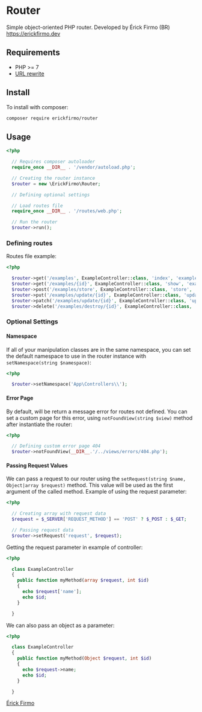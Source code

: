 # Router
Simple object-oriented PHP router. Developed by Érick Firmo (BR) https://erickfirmo.dev


## Requirements
- PHP >= 7
- <a href="https://github.com/erickfirmo/.htaccess/blob/master/.htaccess" target="_blank">URL rewrite</a>


## Install
To install with composer:


```sh
composer require erickfirmo/router
```


## Usage
```php
<?php

  // Requires composer autoloader
  require_once __DIR__ . '/vendor/autoload.php';

  // Creating the router instance
  $router = new \ErickFirmo\Router;

  // Defining optional settings

  // Load routes file
  require_once __DIR__ . '/routes/web.php';

  // Run the router
  $router->run();

```

### Defining routes
Routes file example:
```php
<?php

  $router->get('/examples', ExampleController::class, 'index', 'examples.index');
  $router->get('/examples/{id}', ExampleController::class, 'show', 'examples.show');
  $router->post('/examples/store', ExampleController::class, 'store', 'examples.store');
  $router->put('/examples/update/{id}', ExampleController::class, 'update', 'examples.update');
  $router->patch('/examples/update/{id}', ExampleController::class, 'update', 'examples.update');
  $router->delete('/examples/destroy/{id}', ExampleController::class, 'delete', 'examples.destroy');

```

### Optional Settings

#### Namespace
If all of your manipulation classes are in the same namespace, you can set the default namespace to use in the router instance with `setNamespace(string $namespace)`:

```php
<?php

  $router->setNamespace('App\Controllers\\');

```

#### Error Page
By default, will be return a message error for routes not defined. You can set a custom page for this error, using `notFoundView(string $view)` method after instantiate the router:
```php
<?php

  // Defining custom error page 404
  $router->notFoundView(__DIR__.'/../views/errors/404.php');

```

#### Passing Request Values
We can pass a request to our router using the `setRequest(string $name, Object|array $request)` method. This value will be used as the first argument of the called method. Example of using the request parameter:
```php
<?php

  // Creating array with request data
  $request = $_SERVER['REQUEST_METHOD'] == 'POST' ? $_POST : $_GET;

  // Passing request data
  $router->setRequest('request', $request);

```
Getting the request parameter in example of controller:
```php
<?php

  class ExampleController
  {
    public function myMethod(array $request, int $id)
    {
      echo $request['name'];
      echo $id;
    }

  }

```
We can also pass an object as a parameter:
```php
<?php

  class ExampleController
  {
    public function myMethod(Object $request, int $id)
    {
      echo $request->name;
      echo $id;
    }

  }

```


<!--## License -->


<a href="https://erickfirmo.dev" target="_blank">Érick Firmo</a>
